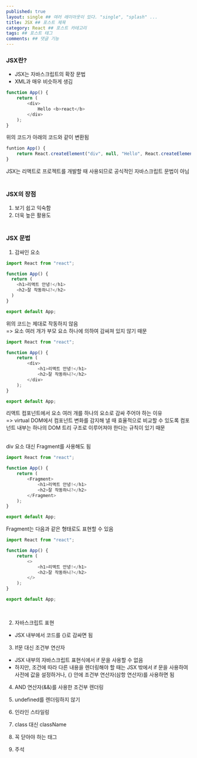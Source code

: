 ```yaml
---
published: true
layout: single ## 여러 레이아웃이 있다. "single", "splash" ...
title: JSX ## 포스트 제목
category: React ## 포스트 카테고리
tags: ## 포스트 태그
comments: ## 댓글 기능
---
```


### JSX란?

-   JSX는 자바스크립트의 확장 문법
-   XML과 매우 비슷하게 생김

```javascript
function App() {
    return (
        <div>
            Hello <b>react</b>
        </div>
    );
}
```

위의 코드가 아래의 코드와 같이 변환됨

```javascript
funtion App() {
    return React.createElement("div", null, "Hello", React.createElement("b", null, "react"));
}
```

JSX는 리액트로 프로젝트를 개발할 때 사용되므로 공식적인 자바스크립트 문법이 아님
<br/>
<br/>

### JSX의 장점

1. 보기 쉽고 익숙함
2. 더욱 높은 활용도
   <br/>
   <br/>

### JSX 문법

1. 감싸인 요소

```javascript
import React from "react";

function App() {
  return (
    <h1>리액트 안녕!</h1>
    <h2>잘 작동하니?</h2>
  )
}

export default App;
```

위의 코드는 제대로 작동하지 않음<br/>
=> 요소 여러 개가 부모 요소 하나에 의하여 감싸져 있지 않기 때문

```javascript
import React from "react";

function App() {
    return (
        <div>
            <h1>리액트 안녕!</h1>
            <h2>잘 작동하니?</h2>
        </div>
    );
}

export default App;
```

리액트 컴포넌트에서 요소 여러 개를 하나의 요소로 감싸 주어야 하는 이유<br/>
=> virtual DOM에서 컴포넌트 변화를 감지해 낼 때 효율적으로 비교할 수 있도록 컴포넌트 내부는 하나의 DOM 트리 구조로 이루어져야 한다는 규칙이 있기 때문<br/>
<br/>

div 요소 대신 Fragment를 사용해도 됨

```javascript
import React from "react";

function App() {
    return (
        <Fragment>
            <h1>리액트 안녕!</h1>
            <h2>잘 작동하니?</h2>
        </Fragment>
    );
}

export default App;
```

Fragment는 다음과 같은 형태로도 표현할 수 있음

```javascript
import React from "react";

function App() {
    return (
        <>
            <h1>리액트 안녕!</h1>
            <h2>잘 작동하니?</h2>
        </>
    );
}

export default App;
```

<br/>

2. 자바스크립트 표현

-   JSX 내부에서 코드를 {}로 감싸면 됨
    <br/>

3. If문 대신 조건부 연산자

-   JSX 내부의 자바스크립트 표현식에서 if 문을 사용할 수 없음
-   하지만, 조건에 따라 다른 내용을 렌더링해야 할 때는 JSX 밖에서 if 문을 사용하여 사전에 값을 설정하거나, {} 안에 조건부 연산자(삼항 연산자)를 사용하면 됨
    <br/>

4. AND 연산자(&&)를 사용한 조건부 렌더링
   <br/>

5. undefined를 렌더링하지 않기
   <br/>

6. 인라인 스타일링
   <br/>

7. class 대신 className
   <br/>

8. 꼭 닫아야 하는 태그
   <br/>

9. 주석
